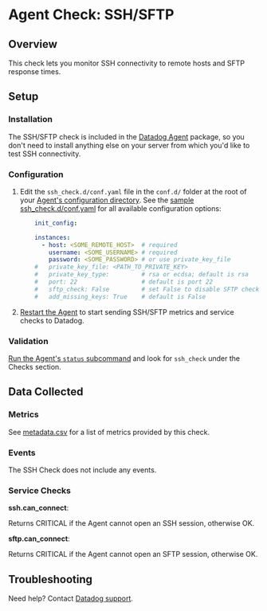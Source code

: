 # Agent Check: SSH/SFTP

## Overview

This check lets you monitor SSH connectivity to remote hosts and SFTP response times.

## Setup
### Installation

The SSH/SFTP check is included in the [Datadog Agent][1] package, so you don't need to install anything else on your server from which you'd like to test SSH connectivity.

### Configuration

1. Edit the `ssh_check.d/conf.yaml` file in the `conf.d/` folder at the root of your [Agent's configuration directory][2].
    See the [sample ssh_check.d/conf.yaml][3] for all available configuration options:

    ```yaml
        init_config:

        instances:
          - host: <SOME_REMOTE_HOST>  # required
            username: <SOME_USERNAME> # required
            password: <SOME_PASSWORD> # or use private_key_file
        #   private_key_file: <PATH_TO_PRIVATE_KEY>
        #   private_key_type:         # rsa or ecdsa; default is rsa
        #   port: 22                  # default is port 22
        #   sftp_check: False         # set False to disable SFTP check; default is True
        #   add_missing_keys: True    # default is False
    ```

2. [Restart the Agent][4] to start sending SSH/SFTP metrics and service checks to Datadog.

### Validation

[Run the Agent's `status` subcommand][5] and look for `ssh_check` under the Checks section.

## Data Collected
### Metrics

See [metadata.csv][6] for a list of metrics provided by this check.

### Events
The SSH Check does not include any events.

### Service Checks

**ssh.can_connect**:

Returns CRITICAL if the Agent cannot open an SSH session, otherwise OK.

**sftp.can_connect**:

Returns CRITICAL if the Agent cannot open an SFTP session, otherwise OK.

## Troubleshooting
Need help? Contact [Datadog support][7].

[1]: https://app.datadoghq.com/account/settings#agent
[2]: https://docs.datadoghq.com/agent/guide/agent-configuration-files/?tab=agentv6#agent-configuration-directory
[3]: https://github.com/DataDog/integrations-core/blob/master/ssh_check/datadog_checks/ssh_check/data/conf.yaml.example
[4]: https://docs.datadoghq.com/agent/guide/agent-commands/?tab=agentv6#start-stop-and-restart-the-agent
[5]: https://docs.datadoghq.com/agent/guide/agent-commands/?tab=agentv6#agent-status-and-information
[6]: https://github.com/DataDog/integrations-core/blob/master/ssh_check/metadata.csv
[7]: https://docs.datadoghq.com/help
